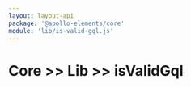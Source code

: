 ```yaml
---
layout: layout-api
package: '@apollo-elements/core'
module: 'lib/is-valid-gql.js'
---
```

# Core >> Lib >> isValidGql
